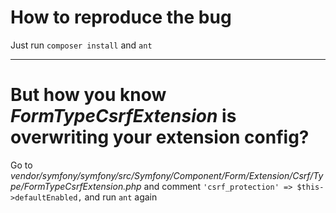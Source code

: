 How to reproduce the bug
========================

Just  run `composer install` and `ant`

--------------


But how you know *FormTypeCsrfExtension* is overwriting your extension config?
========================

Go to *vendor/symfony/symfony/src/Symfony/Component/Form/Extension/Csrf/Type/FormTypeCsrfExtension.php* and comment `'csrf_protection' => $this->defaultEnabled,` and run `ant` again

